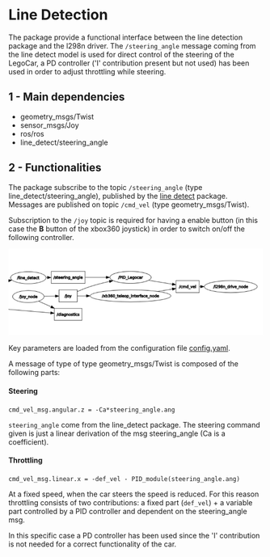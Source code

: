 # **Line Detection**

The package provide a functional interface between the line detection package and the l298n driver. The `/steering_angle` message coming from the line detect model is used for direct control of the steering of the LegoCar, a PD controller ('I' contribution present but not used) has been used in order to adjust throttling while steering.

## **1 - Main dependencies**

* geometry_msgs/Twist
* sensor_msgs/Joy
* ros/ros
* line_detect/steering_angle

## **2 - Functionalities**

The package subscribe to the topic `/steering_angle` (type line_detect/steering_angle), published by the [line detect](../line_detect) package. Messages are published on topic `/cmd_vel` (type geometry_msgs/Twist).

Subscription to the `/joy` topic is required for having a enable button (in this case the **B** button of the xbox360 joystick) in order to switch on/off the following controller.

<img src="../pics/screen_PID.png" alt="screen">

Key parameters are loaded from the configuration file [config.yaml](../config/config.yaml).

A message of type of type geometry_msgs/Twist is composed of the following parts:

#### **Steering**

`cmd_vel_msg.angular.z = -Ca*steering_angle.ang`

`steering_angle` come from the line_detect package. The steering command given is just a linear derivation of the msg steering_angle (Ca is a coefficient). 

#### **Throttling**

`cmd_vel_msg.linear.x = -def_vel - PID_module(steering_angle.ang)`

At a fixed speed, when the car steers the speed is reduced. For this reason throttling consists of two contributions: a fixed part (`def_vel`) + a variable part controlled by a PID controller and dependent on the steering_angle msg.

In this specific case a PD controller has been used since the 'I' contribution is not needed for a correct functionality of the car.





